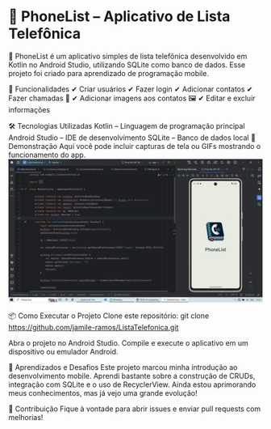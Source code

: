 <h1> 📱 PhoneList – Aplicativo de Lista Telefônica </h1>

🚀 PhoneList é um aplicativo simples de lista telefônica desenvolvido em Kotlin no Android Studio, utilizando SQLite como banco de dados. Esse projeto foi criado para aprendizado de programação mobile.

📌 Funcionalidades 
✔ Criar usuários
✔ Fazer login
✔ Adicionar contatos
✔ Fazer chamadas 📲
✔ Adicionar imagens aos contatos 🖼
✔ Editar e excluir informações

🛠 Tecnologias Utilizadas
Kotlin – Linguagem de programação principal
Android Studio – IDE de desenvolvimento
SQLite – Banco de dados local
🎥 Demonstração
Aqui você pode incluir capturas de tela ou GIFs mostrando o funcionamento do app.
<img src="Captura de Tela (289).png">

📦 Como Executar o Projeto
Clone este repositório:
git clone https://github.com/jamile-ramos/ListaTelefonica.git

Abra o projeto no Android Studio.
Compile e execute o aplicativo em um dispositivo ou emulador Android.

🚀 Aprendizados e Desafios
Este projeto marcou minha introdução ao desenvolvimento mobile. Aprendi bastante sobre a construção de CRUDs, integração com SQLite e o uso de RecyclerView. Ainda estou aprimorando meus conhecimentos, mas já vejo uma grande evolução!

📝 Contribuição
Fique à vontade para abrir issues e enviar pull requests com melhorias!
